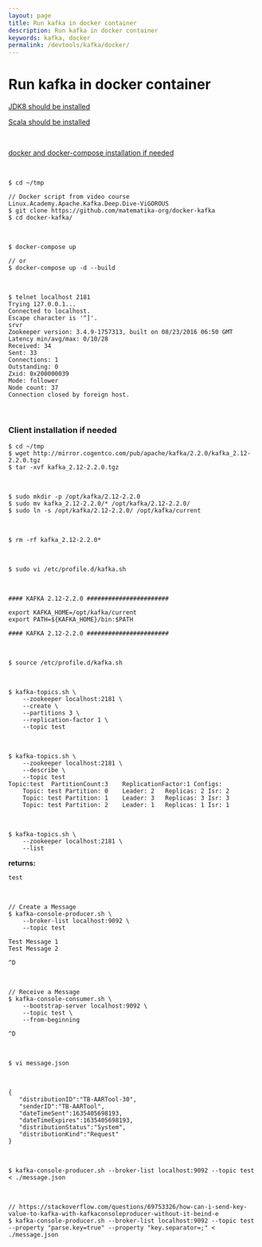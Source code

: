 ```yaml
---
layout: page
title: Run kafka in docker container
description: Run kafka in docker container
keywords: kafka, docker
permalink: /devtools/kafka/docker/
---
```


# Run kafka in docker container

[JDK8 should be installed](/devtools/jdk/setup/linux/)

[Scala should be installed](/devtools/bigdata/scala/setup/linux/)

<br/>

[docker and docker-compose installation if needed](//gitops.ru/containers/docker/setup/ubuntu/)

<br/>

```
$ cd ~/tmp

// Docker script from video course Linux.Academy.Apache.Kafka.Deep.Dive-ViGOROUS
$ git clone https://github.com/matematika-org/docker-kafka
$ cd docker-kafka/
```

<br/>

    $ docker-compose up

    // or
    $ docker-compose up -d --build

<br/>

```
$ telnet localhost 2181
Trying 127.0.0.1...
Connected to localhost.
Escape character is '^]'.
srvr
Zookeeper version: 3.4.9-1757313, built on 08/23/2016 06:50 GMT
Latency min/avg/max: 0/10/28
Received: 34
Sent: 33
Connections: 1
Outstanding: 0
Zxid: 0x200000039
Mode: follower
Node count: 37
Connection closed by foreign host.
```

<br/>

### Client installation if needed

    $ cd ~/tmp
    $ wget http://mirror.cogentco.com/pub/apache/kafka/2.2.0/kafka_2.12-2.2.0.tgz
    $ tar -xvf kafka_2.12-2.2.0.tgz

<br/>

    $ sudo mkdir -p /opt/kafka/2.12-2.2.0
    $ sudo mv kafka_2.12-2.2.0/* /opt/kafka/2.12-2.2.0/
    $ sudo ln -s /opt/kafka/2.12-2.2.0/ /opt/kafka/current

<br/>

    $ rm -rf kafka_2.12-2.2.0*

<br/>

    $ sudo vi /etc/profile.d/kafka.sh

<br/>

```
#### KAFKA 2.12-2.2.0 #######################

export KAFKA_HOME=/opt/kafka/current
export PATH=${KAFKA_HOME}/bin:$PATH

#### KAFKA 2.12-2.2.0 #######################
```

<br/>

```
$ source /etc/profile.d/kafka.sh
```

<br/>

```
$ kafka-topics.sh \
    --zookeeper localhost:2181 \
    --create \
    --partitions 3 \
    --replication-factor 1 \
    --topic test
```

<br/>
    
```
$ kafka-topics.sh \
    --zookeeper localhost:2181 \ 
    --describe \
    --topic test 
Topic:test	PartitionCount:3	ReplicationFactor:1	Configs:
    Topic: test	Partition: 0	Leader: 2	Replicas: 2	Isr: 2
    Topic: test	Partition: 1	Leader: 3	Replicas: 3	Isr: 3
    Topic: test	Partition: 2	Leader: 1	Replicas: 1	Isr: 1
```

<br/>

```
$ kafka-topics.sh \
    --zookeeper localhost:2181 \
    --list
```

**returns:**

```
test
```

<br/>

```
// Create a Message
$ kafka-console-producer.sh \
    --broker-list localhost:9092 \
    --topic test

Test Message 1
Test Message 2

^D
```

<br/>

```
// Receive a Message
$ kafka-console-consumer.sh \
    --bootstrap-server localhost:9092 \
    --topic test \
    --from-beginning

^D
```

<br/>

```
$ vi message.json
```

<br/>

```
{
   "distributionID":"TB-AARTool-30",
   "senderID":"TB-AARTool",
   "dateTimeSent":1635405698193,
   "dateTimeExpires":1635405698193,
   "distributionStatus":"System",
   "distributionKind":"Request"
}
```

<br/>

```
$ kafka-console-producer.sh --broker-list localhost:9092 --topic test < ./message.json
```

<br/>

```
// https://stackoverflow.com/questions/69753326/how-can-i-send-key-value-to-kafka-with-kafkaconsoleproducer-without-it-beind-e
$ kafka-console-producer.sh --broker-list localhost:9092 --topic test --property "parse.key=true" --property "key.separator=;" < ./message.json
```
